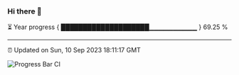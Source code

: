 ### Hi there 👋

⏳ Year progress { ████████████████████▁▁▁▁▁▁▁▁▁▁ } 69.25 %

---

⏰ Updated on Sun, 10 Sep 2023 18:11:17 GMT

![Progress Bar CI](https://github.com/liununu/liununu/workflows/Progress%20Bar%20CI/badge.svg)
